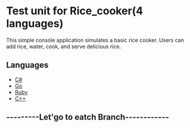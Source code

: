 # Test unit for Rice_cooker(4 languages)

This simple console application simulates a basic rice cooker. Users can add rice, water, cook, and serve delicious rice.


## Languages

- [C#](https://github.com/fetraandri/cc-d4-rice-cooker-ci-fetraandri/tree/feature/c%23)
- [Go](https://github.com/fetraandri/cc-d4-rice-cooker-ci-fetraandri/tree/feature/go)
- [Ruby](https://github.com/fetraandri/cc-d4-rice-cooker-ci-fetraandri/tree/feature/ruby)
- [C++](https://github.com/fetraandri/cc-d4-rice-cooker-ci-fetraandri/tree/feature/ruby)


## ---------Let'go to eatch Branch------------
